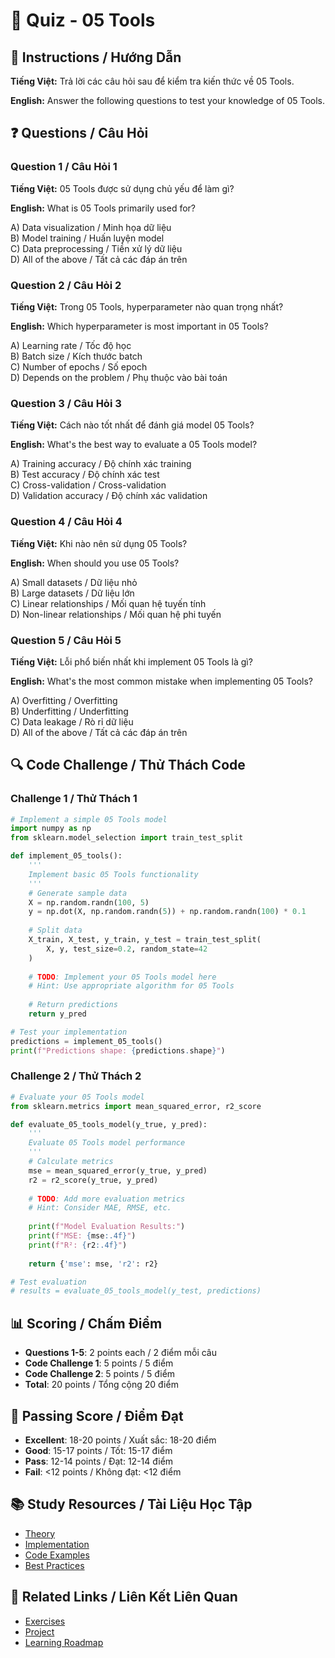 # 🧠 Quiz - 05 Tools

## 📝 Instructions / Hướng Dẫn

**Tiếng Việt:** Trả lời các câu hỏi sau để kiểm tra kiến thức về 05 Tools.

**English:** Answer the following questions to test your knowledge of 05 Tools.

## ❓ Questions / Câu Hỏi

### Question 1 / Câu Hỏi 1
**Tiếng Việt:** 05 Tools được sử dụng chủ yếu để làm gì?

**English:** What is 05 Tools primarily used for?

A) Data visualization / Minh họa dữ liệu  
B) Model training / Huấn luyện model  
C) Data preprocessing / Tiền xử lý dữ liệu  
D) All of the above / Tất cả các đáp án trên

### Question 2 / Câu Hỏi 2
**Tiếng Việt:** Trong 05 Tools, hyperparameter nào quan trọng nhất?

**English:** Which hyperparameter is most important in 05 Tools?

A) Learning rate / Tốc độ học  
B) Batch size / Kích thước batch  
C) Number of epochs / Số epoch  
D) Depends on the problem / Phụ thuộc vào bài toán

### Question 3 / Câu Hỏi 3
**Tiếng Việt:** Cách nào tốt nhất để đánh giá model 05 Tools?

**English:** What's the best way to evaluate a 05 Tools model?

A) Training accuracy / Độ chính xác training  
B) Test accuracy / Độ chính xác test  
C) Cross-validation / Cross-validation  
D) Validation accuracy / Độ chính xác validation

### Question 4 / Câu Hỏi 4
**Tiếng Việt:** Khi nào nên sử dụng 05 Tools?

**English:** When should you use 05 Tools?

A) Small datasets / Dữ liệu nhỏ  
B) Large datasets / Dữ liệu lớn  
C) Linear relationships / Mối quan hệ tuyến tính  
D) Non-linear relationships / Mối quan hệ phi tuyến

### Question 5 / Câu Hỏi 5
**Tiếng Việt:** Lỗi phổ biến nhất khi implement 05 Tools là gì?

**English:** What's the most common mistake when implementing 05 Tools?

A) Overfitting / Overfitting  
B) Underfitting / Underfitting  
C) Data leakage / Rò rỉ dữ liệu  
D) All of the above / Tất cả các đáp án trên

## 🔍 Code Challenge / Thử Thách Code

### Challenge 1 / Thử Thách 1
```python
# Implement a simple 05 Tools model
import numpy as np
from sklearn.model_selection import train_test_split

def implement_05_tools():
    '''
    Implement basic 05 Tools functionality
    '''
    # Generate sample data
    X = np.random.randn(100, 5)
    y = np.dot(X, np.random.randn(5)) + np.random.randn(100) * 0.1
    
    # Split data
    X_train, X_test, y_train, y_test = train_test_split(
        X, y, test_size=0.2, random_state=42
    )
    
    # TODO: Implement your 05 Tools model here
    # Hint: Use appropriate algorithm for 05 Tools
    
    # Return predictions
    return y_pred

# Test your implementation
predictions = implement_05_tools()
print(f"Predictions shape: {predictions.shape}")
```

### Challenge 2 / Thử Thách 2
```python
# Evaluate your 05 Tools model
from sklearn.metrics import mean_squared_error, r2_score

def evaluate_05_tools_model(y_true, y_pred):
    '''
    Evaluate 05 Tools model performance
    '''
    # Calculate metrics
    mse = mean_squared_error(y_true, y_pred)
    r2 = r2_score(y_true, y_pred)
    
    # TODO: Add more evaluation metrics
    # Hint: Consider MAE, RMSE, etc.
    
    print(f"Model Evaluation Results:")
    print(f"MSE: {mse:.4f}")
    print(f"R²: {r2:.4f}")
    
    return {'mse': mse, 'r2': r2}

# Test evaluation
# results = evaluate_05_tools_model(y_test, predictions)
```

## 📊 Scoring / Chấm Điểm

- **Questions 1-5**: 2 points each / 2 điểm mỗi câu
- **Code Challenge 1**: 5 points / 5 điểm
- **Code Challenge 2**: 5 points / 5 điểm
- **Total**: 20 points / Tổng cộng 20 điểm

## 🎯 Passing Score / Điểm Đạt

- **Excellent**: 18-20 points / Xuất sắc: 18-20 điểm
- **Good**: 15-17 points / Tốt: 15-17 điểm  
- **Pass**: 12-14 points / Đạt: 12-14 điểm
- **Fail**: <12 points / Không đạt: <12 điểm

## 📚 Study Resources / Tài Liệu Học Tập

- [Theory](./THEORY_05_tools.md)
- [Implementation](./IMPLEMENTATION_05_tools.md)
- [Code Examples](./CODE_EXAMPLES_05_tools.md)
- [Best Practices](./BEST_PRACTICES_05_tools.md)

## 🔗 Related Links / Liên Kết Liên Quan

- [Exercises](./EXERCISES_05_tools.md)
- [Project](./PROJECT_05_tools.md)
- [Learning Roadmap](./LEARNING_ROADMAP_05_tools.md)
